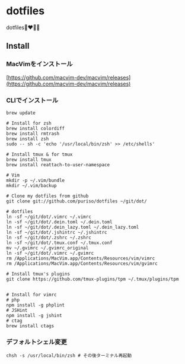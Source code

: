 # dotfiles

dotfiles👩‍❤️‍💋‍👩

## Install

###  MacVimをインストール
[https://github.com/macvim-dev/macvim/releases](https://github.com/macvim-dev/macvim/releases)

### CLIでインストール
```
brew update

# Install for zsh
brew install colordiff
brew install rmtrash
brew install zsh
sudo -- sh -c 'echo '/usr/local/bin/zsh' >> /etc/shells'

# Install tmux & for tmux
brew install tmux
brew install reattach-to-user-namespace

# Vim
mkdir -p ~/.vim/bundle
mkdir ~/.vim/backup

# Clone my dotfiles from github
git clone git://github.com/puriso/dotfiles ~/git/dot/

# dotfiles
ln -sf ~/git/dot/.vimrc ~/.vimrc
ln -sf ~/git/dot/.dein.toml ~/.dein.toml
ln -sf ~/git/dot/.dein_lazy.toml ~/.dein_lazy.toml
ln -sf ~/git/dot/.jshintrc ~/.jshintrc
ln -sf ~/git/dot/.zshrc ~/.zshrc
ln -sf ~/git/dot/.tmux.conf ~/.tmux.conf
mv ~/.gvimrc ~/.gvimrc_original
ln -sf ~/git/dot/.vimrc ~/.gvimrc
rm /Applications/MacVim.app/Contents/Resources/vim/vimrc
rm /Applications/MacVim.app/Contents/Resources/vim/gvimrc

# Install tmux's plugins
git clone https://github.com/tmux-plugins/tpm ~/.tmux/plugins/tpm


# Install for vimrc
# php
npm install -g phplint
# JSHint
npm install -g jshint
# ctag
brew install ctags
```

### デフォルトシェル変更
```
chsh -s /usr/local/bin/zsh # その後ターミナル再起動
```


